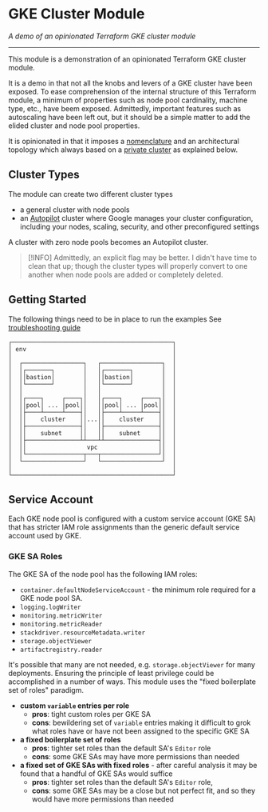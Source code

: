# GKE Cluster Module
_A demo of an opinionated Terraform GKE cluster module_

---

This module is a demonstration of an opinionated Terraform GKE cluster module.

It is a demo in that not all the knobs and levers of a GKE cluster have been
exposed.  To ease comprehension of the internal structure of this Terraform
module, a minimum of properties such as node pool cardinality, machine type,
etc., have beem exposed.  Admittedly, important features such as autoscaling
have been left out, but it should be a simple matter to add the elided cluster
and node pool properties.

It is opinionated in that it imposes a [nomenclature](https://github.com/maguro/abridge/blob/master/docs/nomenclature.md)
and an architectural topology which always based on a [private cluster](https://cloud.google.com/kubernetes-engine/docs/how-to/private-clusters)
as explained below.

## Cluster Types
The module can create two different cluster types

- a general cluster with node pools
- an [Autopilot](https://cloud.google.com/kubernetes-engine/docs/concepts/autopilot-overview) 
  cluster where Google manages your cluster configuration, including your nodes,
  scaling, security, and other preconfigured settings

A cluster with zero node pools becomes an Autopilot cluster.

> [!INFO]
> Admittedly, an explicit flag may be better.  I didn't have time to clean that 
> up; though the cluster types will properly convert to one another when node 
> pools are added or completely deleted. 

## Getting Started

The following things need to be in place to run the examples
See [troubleshooting guide](https://github.com/maguro/abridge/blob/master/examples/README.md)
```text
┌─────────────────────────────────────────────┐
│ env                                         │
│                                             │
│  ┌─────────────────┐   ┌─────────────────┐  │
│  │┌───────┐        │   │┌───────┐        │  │
│  ││bastion│        │   ││bastion│        │  │
│  │└───────┘        │   │└───────┘        │  │
│  │                 │   │                 │  │
│  │┌────┐     ┌────┐│   │┌────┐     ┌────┐│  │
│  ││pool│ ... │pool││   ││pool│ ... │pool││  │
│  │├────┴─────┴────┤│   │├────┴─────┴────┤│  │
│  ││    cluster    ││...││    cluster    ││  │
│  │├───────────────┤│   │├───────────────┤│  │
│  ││    subnet     ││   ││    subnet     ││  │
│  │├───────────────┴┴───┴┴───────────────┤│  │
│  ││                 vpc                 ││  │
│  │└────────────────┬───┬────────────────┘│  │
│  └─────────────────┘   └─────────────────┘  │
│                                             │
└─────────────────────────────────────────────┘
```


## Service Account

Each GKE node pool is configured with a custom service account (GKE SA) that
has stricter IAM role assignments than the generic default service account used
by GKE.

### GKE SA Roles
The GKE SA of the node pool has the following IAM roles:
- `container.defaultNodeServiceAccount` - the minimum role required for a GKE
  node pool SA.
- `logging.logWriter`
- `monitoring.metricWriter`
- `monitoring.metricReader`
- `stackdriver.resourceMetadata.writer`
- `storage.objectViewer`
- `artifactregistry.reader`

It's possible that many are not needed, e.g. `storage.objectViewer` for many
deployments.  Ensuring the principle of least privilege could be accomplished
in a number of ways.  This module uses the "fixed boilerplate set of roles"
paradigm.

- **custom `variable` entries per role**
    - **pros**: tight custom roles per GKE SA
    - **cons**: bewildering set of `variable` entries making it difficult to 
      grok what roles have or have not been assigned to the specific GKE SA
- **a fixed boilerplate set of roles**
    - **pros**: tighter set roles than the default SA's `Editor` role
    - **cons**: some GKE SAs may have more permissions than needed
- **a fixed set of GKE SAs with fixed roles** - after careful analysis it may be found 
  that a handful of GKE SAs would suffice
    - **pros**: tighter set roles than the default SA's `Editor` role, 
    - **cons**: some GKE SAs may be a close but not perfect fit, and so they 
      would have more permissions than needed


